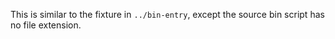 This is similar to the fixture in `../bin-entry`, except the source bin script has no file extension.
